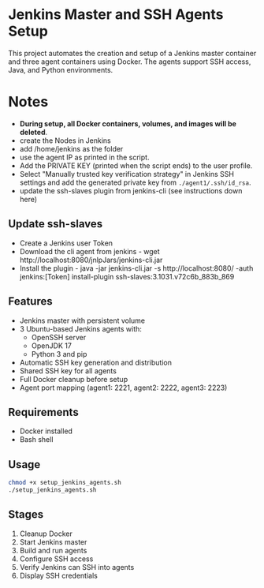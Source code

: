 # Jenkins Master and SSH Agents Setup

This project automates the creation and setup of a Jenkins master container and three agent containers using Docker. The agents support SSH access, Java, and Python environments.

# Notes
- **During setup, all Docker containers, volumes, and images will be deleted**.
- create the Nodes in Jenkins
- add /home/jenkins as the folder
- use the agent IP as printed in the script.
- Add the PRIVATE KEY (printed when the script ends) to the user profile.
- Select "Manually trusted key verification strategy" in Jenkins SSH settings and add the generated private key from `./agent1/.ssh/id_rsa`.
- update the ssh-slaves plugin from jenkins-cli (see instructions down here)

## Update ssh-slaves
- Create a Jenkins user Token
- Download the cli agent from jenkins - wget http://localhost:8080/jnlpJars/jenkins-cli.jar
- Install the plugin - java -jar jenkins-cli.jar -s http://localhost:8080/   -auth jenkins:[Token]  install-plugin ssh-slaves:3.1031.v72c6b_883b_869

## Features

- Jenkins master with persistent volume
- 3 Ubuntu-based Jenkins agents with:
  - OpenSSH server
  - OpenJDK 17
  - Python 3 and pip
- Automatic SSH key generation and distribution
- Shared SSH key for all agents
- Full Docker cleanup before setup
- Agent port mapping (agent1: 2221, agent2: 2222, agent3: 2223)

## Requirements

- Docker installed
- Bash shell

## Usage

```bash
chmod +x setup_jenkins_agents.sh
./setup_jenkins_agents.sh
```

## Stages

1. Cleanup Docker
2. Start Jenkins master
3. Build and run agents
4. Configure SSH access
5. Verify Jenkins can SSH into agents
6. Display SSH credentials
